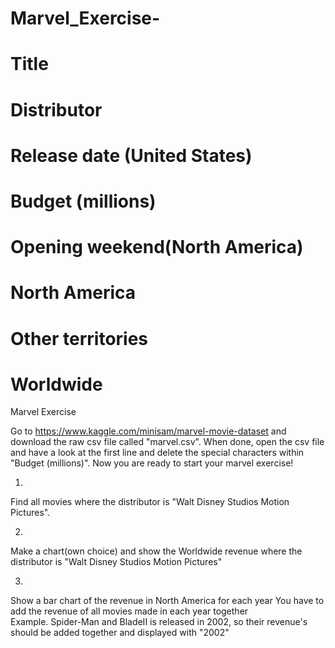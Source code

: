 # Marvel_Exercise-

# Title
# Distributor
# Release date (United States)
# Budget (millions)
# Opening weekend(North America)
# North America 
# Other territories
# Worldwide

Marvel Exercise

Go to https://www.kaggle.com/minisam/marvel-movie-dataset and download the raw csv file called "marvel.csv".
When done, open the csv file and have a look at the first line and delete the special characters within "Budget (millions)".
Now you are ready to start your marvel exercise!

1.
Find all movies where the distributor is "Walt Disney Studios Motion Pictures".



2.
Make a chart(own choice) and show the Worldwide revenue where the distributor is "Walt Disney Studios Motion Pictures"

3.

Show a bar chart of the revenue in North America for each year
You have to add the revenue of all movies made in each year together  
Example.
Spider-Man and BladeII is released in 2002, so their revenue's should be added together and displayed with "2002"
